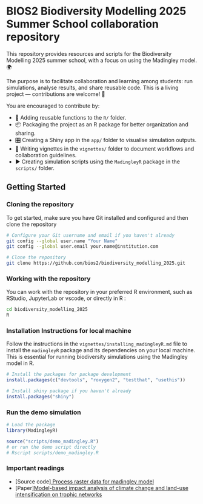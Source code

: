 # BIOS2 Biodiversity Modelling 2025 Summer School collaboration repository

This repository provides resources and scripts for the Biodiversity Modelling 2025 summer school, with a focus on using the Madingley model. 🌍

The purpose is to facilitate collaboration and learning among students: run simulations, analyse results, and share reusable code. This is a living project — contributions are welcome! 🤝

You are encouraged to contribute by:
- 🧩 Adding reusable functions to the `R/` folder.
- 📦 Packaging the project as an R package for better organization and sharing.
- 🎛️ Creating a Shiny app in the `app/` folder to visualise simulation outputs.
- 📝 Writing vignettes in the `vignettes/` folder to document workflows and collaboration guidelines.
- ▶️ Creating simulation scripts using the `MadingleyR` package in the `scripts/` folder.

## Getting Started

### Cloning the repository

To get started, make sure you have Git installed and configured and then clone the repository

```bash
# Configure your Git username and email if you haven't already
git config --global user.name "Your Name"
git config --global user.email your.name@institution.com

# Clone the repository
git clone https://github.com/bios2/biodiversity_modelling_2025.git
```

### Working with the repository

You can work with the repository in your preferred R environment, such as RStudio, JupyterLab or vscode, or directly in R :

```bash
cd biodiversity_modelling_2025
R
```

### Installation Instructions for local machine

Follow the instructions in the `vignettes/installing_madingleyR.md` file to install the `madingleyR` package and its dependencies on your local machine. This is essential for running biodiversity simulations using the Madingley model in R.

```r
# Install the packages for package development
install.packages(c("devtools", "roxygen2", "testthat", "usethis"))

# Install shiny package if you haven't already
install.packages("shiny")
```

### Run the demo simulation

```r
# Load the package
library(MadingleyR)

source("scripts/demo_madingley.R")
# or run the demo script directly
# Rscript scripts/demo_madingley.R
```

### Important readings
- [Source code][ Process raster data for madingley model](https://github.com/CNeu-hub/Madingley_CC_LU)
- [Paper][Model-based impact analysis of climate change and land-use intensification on trophic networks](https://nsojournals.onlinelibrary.wiley.com/doi/full/10.1111/ecog.07533)
